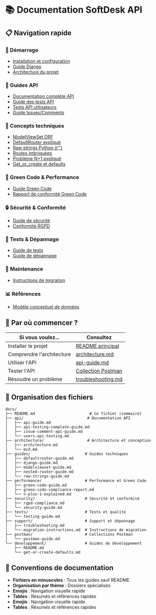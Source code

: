 # 📚 Documentation SoftDesk API

## 📋 Navigation rapide

### 🚀 Démarrage
- [Installation et configuration](../README.md)
- [Guide Django](./guides/django-guide.md)
- [Architecture du projet](./architecture/architecture.md)

### 📖 Guides API
- [Documentation complète API](./api/api-guide.md)
- [Guide des tests API](./api/api-testing-complete-guide.md)
- [Tests API utilisateurs](./api/users-api-testing.md)
- [Guide Issues/Comments](./api/issue-comment-api-guide.md)

### 🔧 Concepts techniques
- [ModelViewSet DRF](./guides/modelviewset-guide.md)
- [DefaultRouter expliqué](./guides/defaultrouter-guide.md)
- [Raw strings Python (r'')](./guides/raw-strings-guide.md)
- [Routes imbriquées](./guides/nested-router-guide.md)
- [Problème N+1 expliqué](./performance/n-plus-1-explained.md)
- [Get_or_create et defaults](./developpement/get-or-create-defaults.md)

### 🌱 Green Code & Performance
- [Guide Green Code](./performance/green-code-guide.md)
- [Rapport de conformité Green Code](./performance/green-code-compliance-report.md)

### 🔒 Sécurité & Conformité
- [Guide de sécurité](./security/security-guide.md)
- [Conformité RGPD](./security/rgpd-compliance.md)

### 🧪 Tests & Dépannage
- [Guide de tests](./tests/testing-guide.md)
- [Guide de dépannage](./support/troubleshooting.md)

### 🔧 Maintenance
- [Instructions de migration](./support/migration-instructions.md)

### 📊 Références
- [Modèle conceptuel de données](./architecture/mcd.md)

## 🎯 Par où commencer ?

| Si vous voulez... | Consultez |
|-------------------|-----------|
| Installer le projet | [README principal](../README.md) |
| Comprendre l'architecture | [architecture.md](./architecture/architecture.md) |
| Utiliser l'API | [api-guide.md](./api/api-guide.md) |
| Tester l'API | [Collection Postman](./postman/postman-guide.md) |
| Résoudre un problème | [troubleshooting.md](./support/troubleshooting.md) |

## 📁 Organisation des fichiers

```
docs/
├── README.md                        # Ce fichier (sommaire)
├── api/                            # Documentation API
│   ├── api-guide.md
│   ├── api-testing-complete-guide.md
│   ├── issue-comment-api-guide.md
│   └── users-api-testing.md
├── architecture/                   # Architecture et conception
│   ├── architecture.md
│   └── mcd.md
├── guides/                        # Guides techniques
│   ├── defaultrouter-guide.md
│   ├── django-guide.md
│   ├── modelviewset-guide.md
│   ├── nested-router-guide.md
│   └── raw-strings-guide.md
├── performance/                   # Performance et Green Code
│   ├── green-code-guide.md
│   ├── green-code-compliance-report.md
│   └── n-plus-1-explained.md
├── security/                      # Sécurité et conformité
│   ├── rgpd-compliance.md
│   └── security-guide.md
├── tests/                         # Tests et qualité
│   └── testing-guide.md
├── support/                       # Support et dépannage
│   ├── troubleshooting.md
│   └── migration-instructions.md  # Instructions de migration
├── postman/                       # Collections Postman
│   └── postman-guide.md
└── developpement/                 # Guides de développement
    ├── README.md
    └── get-or-create-defaults.md
```

## 📝 Conventions de documentation

- **Fichiers en minuscules** : Tous les guides sauf README
- **Organisation par thème** : Dossiers spécialisés
- **Emojis** : Navigation visuelle rapide
- **Tables** : Résumés et références rapides
- **Emojis** : Navigation visuelle rapide
- **Tables** : Résumés et références rapides
